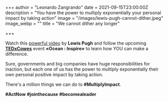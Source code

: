 +++
author = "Leonardo Zangrando"
date = 2021-09-15T23:00:00Z
description = "You have the power to multiply exponentially your personal impact by taking action"
image = "/images/lewis-pugh-cannot-dither.jpeg"
image_webp = ""
title = "We cannot dither any longer"

+++

Watch this [powerful video](https://www.bbc.co.uk/sport/av/swimming/58522071) by **Lewis Pugh** and follow the upcoming [**TEDxCowes**](https://www.linkedin.com/company/tedxcowes/?viewAsMember=true#) event **«Ocean : Inspire»** to learn how YOU can make a difference. 

Sure, governments and big companies have huge responsibilities for inaction, but each one of us has the power to multiply exponentially their own personal positive impact by taking action. 

There's a million things we can do to **#MultiplyImpact**.

**#ActNow** **#jointhecause** **#becomealeader**